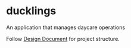 # ducklings
An application that manages daycare operations

Follow [Design Document](documents/designdocument.md) for project structure.
